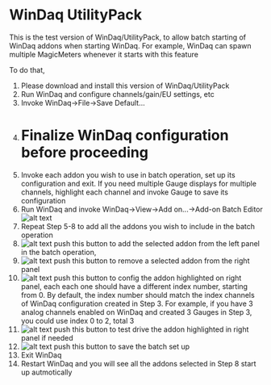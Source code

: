 # WinDaq UtilityPack

This is the test version of WinDaq/UtilityPack, to allow batch starting of WinDaq addons when starting WinDaq. For example, WinDaq can spawn multiple MagicMeters whenever it starts with this feature

To do that, 
1. Please download and install this version of WinDaq/UtilityPack
2. Run WinDaq and configure channels/gain/EU settings, etc
3. Invoke WinDaq->File->Save Default... 
4. # Finalize WinDaq configuration before proceeding
5. Invoke each addon you wish to use in batch operation, set up its configuration and exit. If you need multiple Gauge displays for multiple channels, highlight each channel and invoke Gauge to save its configuration
6. Run WinDaq and invoke WinDaq->View->Add on...->Add-on Batch Editor<br/> 
![alt text](https://www.dataq.com/resources/images/addonbatch.png)
7. Repeat Step 5-8 to add all the addons you wish to include in the batch operation
8. ![alt text](https://www.dataq.com/resources/images/add.BMP) push this button to add the selected addon from the left panel in the batch operation,
9. ![alt text](https://www.dataq.com/resources/images/minus.BMP) push this button to remove a selected addon from the right panel
10. ![alt text](https://www.dataq.com/resources/images/config.bmp) push this button to config the addon highlighted on right panel, each each one should have a different index number, starting from 0. By default, the index number should match the index channels of WinDaq configuration created in Step 3. For example, if you have 3 analog channels enabled on WinDaq and created 3 Gauges in Step 3, you could use index 0 to 2, total 3
11. ![alt text](https://www.dataq.com/resources/images/testdrive.bmp) push this button to test drive the addon highlighted in right panel if needed
12. ![alt text](https://www.dataq.com/resources/images/accept.bmp) push this button to save the batch set up
13. Exit WinDaq
14. Restart WinDaq and you will see all the addons selected in Step 8 start up autmotically

